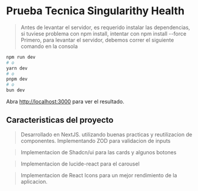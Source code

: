 # Prueba Tecnica Singularithy Health

> Antes de levantar el servidor, es requerido instalar las dependencias, si tuviese problema con npm install, intentar con npm install --force
Primero, para levantar el servidor, debemos correr el siguiente comando en la consola

```bash
npm run dev
# o
yarn dev
# o
pnpm dev
# o
bun dev
```

Abra [http://localhost:3000](http://localhost:3000) para ver el resultado.

## Caracteristicas del proyecto

> Desarrollado en NextJS. utilizando buenas practicas y reutilizacion de componentes. Implementando ZOD para validacion de inputs

> Implementacion de Shadcn/ui para las cards y algunos botones

> Implementacion de lucide-react para el carousel

> Implementacion de React Icons para un mejor rendimiento de la aplicacion.
